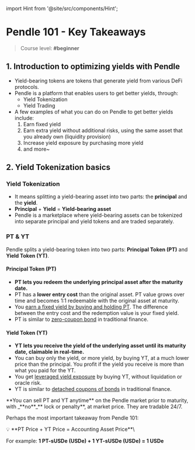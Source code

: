 import Hint from '@site/src/components/Hint';

# Pendle 101 - Key Takeaways

> Course level: **#beginner**

## 1. **Introduction to optimizing yields with Pendle**

* Yield-bearing tokens are tokens that generate yield from various DeFi protocols.
* Pendle is a platform that enables users to get better yields, through:
  * Yield Tokenization
  * Yield Trading
* A few examples of what you can do on Pendle to get better yields include:
  1. Earn fixed yield
  2. Earn extra yield without additional risks, using the same asset that you already own (liquidity provision)
  3. Increase yield exposure by purchasing more yield
  4. and more\~

## 2. **Yield Tokenization basics**

### Yield Tokenization

* It means splitting a yield-bearing asset into two parts: the **principal** and the **yield**.
* **Principal** + **Yield** = **Yield-bearing asset**
* Pendle is a marketplace where yield-bearing assets can be tokenized into separate principal and yield tokens and are traded separately.

### PT & YT

Pendle splits a yield-bearing token into two parts: **Principal Token (PT)** and **Yield Token (YT)**.

#### **Principal Token (PT)**

* **PT lets you redeem the underlying principal asset after the maturity date.**
* PT has a **lower entry cost** than the original asset. PT value grows over time and becomes 1:1 redeemable with the original asset at maturity.
* You [earn a fixed yield by buying and holding PT](../optimizing-yields-with-pendle/chapter-3.1-fixed-yield-on-pendle). The difference between the entry cost and the redemption value is your fixed yield.
* PT is similar to [zero-coupon bond](https://www.investopedia.com/terms/z/zero-couponbond.asp) in traditional finance.

#### Yield **Token (YT)**

* **YT lets you receive the yield of the underlying asset until its maturity date, claimable in real-time.**
* You can buy only the yield, or more yield, by buying YT, at a much lower price than the principal. You profit if the yield you receive is more than what you paid for the YT.
* You get [leveraged yield exposure](../yield-trading-deep-dives/chapter-8-long-yield-obtain-leveraged-yield-exposure) by buying YT, without liquidation or oracle risk.
* YT is similar to [detached coupons of bonds](https://www.investopedia.com/terms/c/coupon.asp) in traditional finance.

<Hint style="danger">
**You can sell PT and YT anytime** on the Pendle market prior to maturity, with _**no**_**&#x20;lock or penalty**, at market price. They are tradable 24/7.
</Hint>

Perhaps the most important takeaway from Pendle 101:

<Hint style="success">
💡 **PT Price + YT Price = Accounting Asset Price**\


For example: **1 PT-sUSDe (USDe) + 1 YT-sUSDe (USDe) = 1 USDe**
</Hint>
